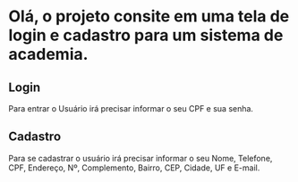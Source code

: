 # Olá, o projeto consite em uma tela de login e cadastro para um sistema de academia.

## Login
Para entrar o Usuário irá precisar informar o seu CPF e sua senha.

## Cadastro
Para se cadastrar o usuário irá precisar informar o seu Nome, Telefone, CPF, Endereço, Nº, Complemento, Bairro, CEP, Cidade, UF e E-mail.